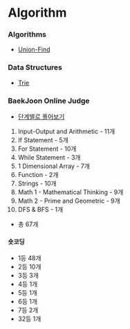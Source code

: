 # Algorithm

### Algorithms

- [Union-Find](https://github.com/YangJinMo/Algorithm/tree/master/Algorithms/Searching/Union-Find)

### Data Structures

- [Trie](https://github.com/YangJinMo/Algorithm/tree/master/Data%20structures/Trees/Trie)

### BaekJoon Online Judge

- [단계별로 풀어보기](https://github.com/YangJinMo/Algorithm/tree/master/BaekJoon%20Online%20Judge/BaekJoon%20Online%20Judge)

01. Input-Output and Arithmetic - 11개
02. If Statement - 5개
03. For Statement - 10개
04. While Statement - 3개
05. 1 Dimensional Array - 7개
06. Function - 2개
07. Strings - 10개
08. Math 1 - Mathematical Thinking - 9개
09. Math 2 - Prime and Geometric - 9개
24. DFS & BFS - 1개

 - 총 67개

#### 숏코딩

- 1등 48개
- 2등 10개
- 3등 3개
- 4등 1개
- 5등 1개
- 6등 1개
- 7등 2개
- 32등 1개
